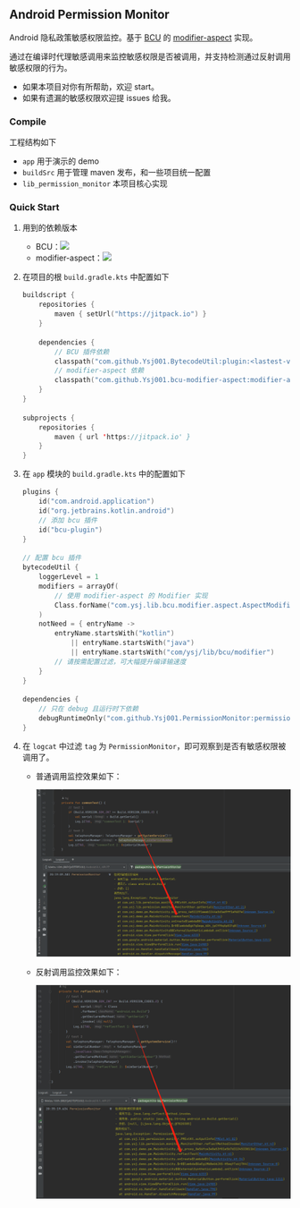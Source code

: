 ## Android Permission Monitor

Android 隐私政策敏感权限监控。基于 [BCU](https://github.com/Ysj001/BytecodeUtil) 的 [modifier-aspect](https://github.com/Ysj001/bcu-modifier-aspect) 实现。

通过在编译时代理敏感调用来监控敏感权限是否被调用，并支持检测通过反射调用敏感权限的行为。

- 如果本项目对你有所帮助，欢迎 start。
- 如果有遗漏的敏感权限欢迎提 issues 给我。

### Compile

工程结构如下

- `app` 用于演示的 demo
- `buildSrc` 用于管理 maven 发布，和一些项目统一配置
- `lib_permission_monitor` 本项目核心实现

### Quick Start

1. 用到的依赖版本

   - BCU：[![](https://jitpack.io/v/Ysj001/BytecodeUtil.svg)](https://jitpack.io/#Ysj001/BytecodeUtil)
   - modifier-aspect：[![](https://jitpack.io/v/Ysj001/bcu-modifier-aspect.svg)](https://jitpack.io/#Ysj001/bcu-modifier-aspect)

2. 在项目的根 `build.gradle.kts` 中配置如下

   ```kotlin
   buildscript {
       repositories {
           maven { setUrl("https://jitpack.io") }
       }
       
       dependencies {
           // BCU 插件依赖
           classpath("com.github.Ysj001.BytecodeUtil:plugin:<lastest-version>")
           // modifier-aspect 依赖
           classpath("com.github.Ysj001.bcu-modifier-aspect:modifier-aspect:<lastest-version>")
       }
   }
   
   subprojects {
       repositories {
           maven { url 'https://jitpack.io' }
       }
   }
   ```

3. 在 `app` 模块的 `build.gradle.kts` 中的配置如下

   ```kotlin
   plugins {
       id("com.android.application")
       id("org.jetbrains.kotlin.android")
       // 添加 bcu 插件
       id("bcu-plugin")
   }
   
   // 配置 bcu 插件
   bytecodeUtil {
       loggerLevel = 1
       modifiers = arrayOf(
           // 使用 modifier-aspect 的 Modifier 实现
           Class.forName("com.ysj.lib.bcu.modifier.aspect.AspectModifier"),
       )
       notNeed = { entryName ->
           entryName.startsWith("kotlin")
               || entryName.startsWith("java")
               || entryName.startsWith("com/ysj/lib/bcu/modifier")
           // 请按需配置过滤，可大幅提升编译输速度
       }
   }
   
   dependencies {
       // 只在 debug 且运行时下依赖
       debugRuntimeOnly("com.github.Ysj001.PermissionMonitor:permission-monitor:<lastest-version>")
   }
   ```

4. 在 `logcat` 中过滤  `tag` 为 `PermissionMonitor`，即可观察到是否有敏感权限被调用了。

   - 普通调用监控效果如下：

     ![普通调用](readme_assets/1.png)

   - 反射调用监控效果如下：

     ![反射调用](readme_assets/2.png)



